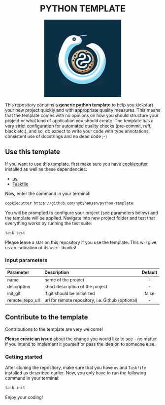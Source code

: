 <h1 style="text-align:center;">PYTHON TEMPLATE</h1>

<p align="center"><img src="doc/template-logo.png" alt="drawing" width="250">

This repository contains a **generic python template** to help you kickstart your new project quickly and with appropriate quality measures. This means that the template comes with no opinions on how you should structure your project or what kind of application you should create. The template has a very strict configuration for automated quality checks (pre-commit, ruff, black etc.), and so, do expect to write your code with type annotations, consistent use of docstrings and no dead code ;-)

## Use this template

If you want to use this template, first make sure you have [cookiecutter](https://cookiecutter.readthedocs.io/en/2.0.2/installation.html) installed as well as these dependencies:

- [uv](https://docs.astral.sh/uv/getting-started/installation/)
- [Taskfile](https://taskfile.dev/installation/)

Now, enter the command in your terminal:

```bash
cookiecutter https://github.com/nybyhansen/python-template
```

You will be prompted to configure your project (see parameters below) and the template will be applied. Navigate into new project folder and test that everything works by running the test suite:

```bash
task test
```

Please leave a star on this repository if you use the template. This will give us an indication of its use - thanks!

### Input parameters

| Parameter       | Description                                       | Default |
| :-------------- | :------------------------------------------------ | :-----: |
| name            | name of the project                               |    -    |
| description     | short description of the project                  |    -    |
| init_git        | if git should be initialized                      |  false  |
| remote_repo_url | url for remote repository, i.e. Github (optional) |    -    |

## Contribute to the template

Contributions to the template are very welcome!

**Please create an issue** about the change you would like to see - no matter if you intend to implement it yourself or pass the idea on to someone else.

### Getting started

After cloning the repository, make sure that you have `uv` and `Taskfile` installed as described earlier. Now, you only have to run the following command in your terminal:

```bash
task init
```

Enjoy your coding!
